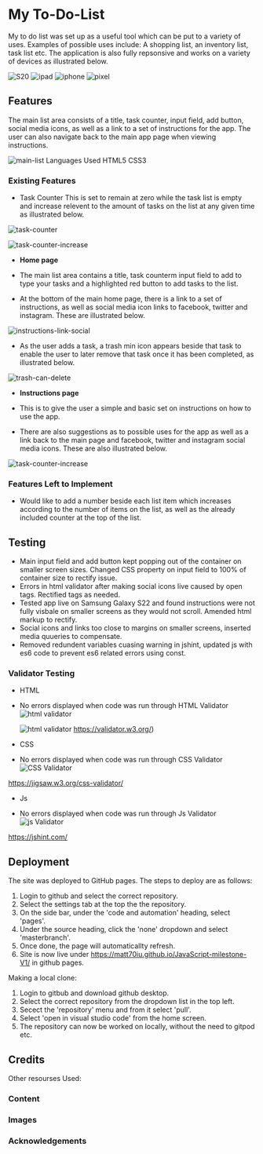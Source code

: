 # My To-Do-List

My to do list was set up as a useful tool which can be put to a variety of uses.
Examples of possible uses include: A shopping list, an inventory list, task list etc. The application is also fully repsonsive and works on a variety of devices as illustrated below.


![S20](assets/images/screenshots/Screenshot%20S20%20Ul.png)
![ipad](assets/images/screenshots/Screenshot%202022%20ipad.png)
![iphone](assets/images/screenshots/Screenshot%202022%20iphone%20se.png)
![pixel](assets/images/screenshots/Screenshot%202022-Pixel.png)



## Features 
The main list area consists of a title, task counter, input field, add button, social media icons, as well as a link to a set of instructions for the app.
The user can also navigate back to the main app page when viewing instructions.

![main-list](assets/images/screenshots/Screenshot%202022-main-list.png)
Languages Used
HTML5
CSS3

### Existing Features

 - Task Counter
 This is set to remain at zero while the task list is empty and increase relevent to the amount of tasks on the list at any given time as illustrated below.

 ![task-counter](assets/images/screenshots/Screenshot%202022%20task%20counter.png)

  ![task-counter-increase](assets/images/screenshots/Screenshot%202022-task-increase.png)

 

- __Home page__

 - The main list area contains a title, task counterm input field to add to type your tasks and a highlighted red button to add tasks to the list.

  - At the bottom of the main home page, there is a link to a set of instructions, as well as social media icon links to facebook, twitter and instagram. These are illustrated below.


  ![instructions-link-social](assets/images/screenshots/Screenshot%202022-instructions-link-social.png)


 - As the user adds a task, a trash min icon appears beside that task to enable the user to later remove that task once it has been completed, as illustrated below.
    
 ![trash-can-delete](assets/images/screenshots/Screenshot%202022-trash-can.png)

 - __Instructions page__

 - This is to give the user a simple and basic set on instructions on how to use the app.

 - There are also suggestions as to possible uses for the app as well as a link back to the main page and facebook, twitter and instagram social media icons. These are also illustrated below.

  ![task-counter-increase](assets/images/screenshots/Screenshot%202022-instructions-main.png)



 ### Features Left to Implement

 - Would like to add a number beside each list item which increases according to the number of items on the list, as well as the already included counter at the top of the list.


## Testing

- Main input field and add button kept popping out of the container on smaller screen sizes. Changed CSS property on input field to 100% of container size to rectify issue.
- Errors in html validator after making social icons live caused by open tags. Rectified tags as needed.
- Tested app live on Samsung Galaxy S22 and found instructions were not fully visbale on smaller screens as they would not scroll. Amended html markup to rectify.
- Social icons and links too close to margins on smaller screens, inserted media quueries to compensate.
- Removed redundent variables cuasing warning in jshint, updated js with es6 code to prevent es6 related errors using const.


### Validator Testing

- HTML
- No errors displayed when code was run through HTML Validator ![html validator](assets/images/screenshots/Screenshot%202022-html-%20validator.png)

  ![html validator](assets/images/screenshots/Screenshot%202022-instructions-html-validator.png)
https://validator.w3.org/)



- CSS

- No errors displayed when code was run through CSS Validator  ![CSS Validator](assets/images/screenshots/Screenshot%202022-css-validator.png)

https://jigsaw.w3.org/css-validator/

- Js

- No errors displayed when code was run through Js Validator
![js Validator](assets/images/screenshots/Screenshot%202022-js-validator-screenshot.png)

https://jshint.com/



## Deployment


The site was deployed to GitHub pages. The steps to deploy are as follows:

1. Login to github and select the correct repository.
2. Select the settings tab at the top the the repository.
3. On the side bar, under the 'code and automation' heading, select 'pages'.
4. Under the source heading, click the 'none' dropdown and select 'masterbranch'.
5. Once done, the page will automaticallty refresh.
6. Site is now live under https://matt70iu.github.io/JavaScript-milestone-V1/ in github pages.

Making a local clone:

1. Login to gitbub and download github desktop.
2. Select the correct repository from the dropdown list in the top left.
3. Secect the 'repository' menu and from it select 'pull'.
4. Select 'open in visual studio code' from the home screen.
5. The repository can now be worked on locally, without the need to gitpod etc.

## Credits

Other resourses Used:




### Content 


### Images



### Acknowledgements



